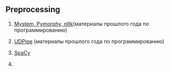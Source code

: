 ## Preprocessing

1. [Mystem, Pymorphy, nltk](https://github.com/hse-ling-python/seminars/blob/master/morphology/morphology_1.ipynb)(материалы прошлого года по программированию)

2. [UDPipe](https://github.com/hse-ling-python/seminars/blob/master/UDPipe/Udpipe_1.ipynb) (материалы прошлого года по программированию)

3. [SpaCy](https://github.com/hse-ling-python/seminars/blob/master/UDPipe/spaCy.ipynb)

4. 
